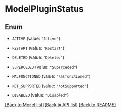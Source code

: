# ModelPluginStatus

## Enum


* `ACTIVE` (value: `"Active"`)

* `RESTART` (value: `"Restart"`)

* `DELETED` (value: `"Deleted"`)

* `SUPERCEDED` (value: `"Superceded"`)

* `MALFUNCTIONED` (value: `"Malfunctioned"`)

* `NOT_SUPPORTED` (value: `"NotSupported"`)

* `DISABLED` (value: `"Disabled"`)


[[Back to Model list]](../README.md#documentation-for-models) [[Back to API list]](../README.md#documentation-for-api-endpoints) [[Back to README]](../README.md)


